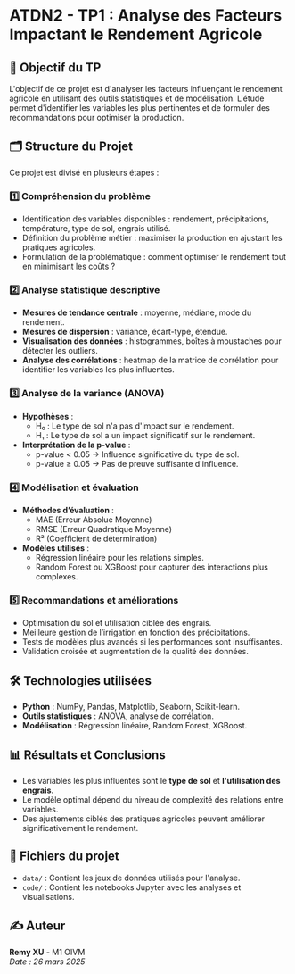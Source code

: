 # ATDN2 - TP1 : Analyse des Facteurs Impactant le Rendement Agricole

## 📌 Objectif du TP
L'objectif de ce projet est d'analyser les facteurs influençant le rendement agricole en utilisant des outils statistiques et de modélisation. L'étude permet d'identifier les variables les plus pertinentes et de formuler des recommandations pour optimiser la production.

## 🗂️ Structure du Projet
Ce projet est divisé en plusieurs étapes :

### 1️⃣ Compréhension du problème
- Identification des variables disponibles : rendement, précipitations, température, type de sol, engrais utilisé.
- Définition du problème métier : maximiser la production en ajustant les pratiques agricoles.
- Formulation de la problématique : comment optimiser le rendement tout en minimisant les coûts ?

### 2️⃣ Analyse statistique descriptive
- **Mesures de tendance centrale** : moyenne, médiane, mode du rendement.
- **Mesures de dispersion** : variance, écart-type, étendue.
- **Visualisation des données** : histogrammes, boîtes à moustaches pour détecter les outliers.
- **Analyse des corrélations** : heatmap de la matrice de corrélation pour identifier les variables les plus influentes.

### 3️⃣ Analyse de la variance (ANOVA)
- **Hypothèses** :
  - H₀ : Le type de sol n'a pas d'impact sur le rendement.
  - H₁ : Le type de sol a un impact significatif sur le rendement.
- **Interprétation de la p-value** :
  - p-value < 0.05 → Influence significative du type de sol.
  - p-value ≥ 0.05 → Pas de preuve suffisante d'influence.

### 4️⃣ Modélisation et évaluation
- **Méthodes d’évaluation** :
  - MAE (Erreur Absolue Moyenne)
  - RMSE (Erreur Quadratique Moyenne)
  - R² (Coefficient de détermination)
- **Modèles utilisés** :
  - Régression linéaire pour les relations simples.
  - Random Forest ou XGBoost pour capturer des interactions plus complexes.

### 5️⃣ Recommandations et améliorations
- Optimisation du sol et utilisation ciblée des engrais.
- Meilleure gestion de l’irrigation en fonction des précipitations.
- Tests de modèles plus avancés si les performances sont insuffisantes.
- Validation croisée et augmentation de la qualité des données.

## 🛠️ Technologies utilisées
- **Python** : NumPy, Pandas, Matplotlib, Seaborn, Scikit-learn.
- **Outils statistiques** : ANOVA, analyse de corrélation.
- **Modélisation** : Régression linéaire, Random Forest, XGBoost.

## 📊 Résultats et Conclusions
- Les variables les plus influentes sont le **type de sol** et **l'utilisation des engrais**.
- Le modèle optimal dépend du niveau de complexité des relations entre variables.
- Des ajustements ciblés des pratiques agricoles peuvent améliorer significativement le rendement.

## 📎 Fichiers du projet
- `data/` : Contient les jeux de données utilisés pour l'analyse.
- `code/` : Contient les notebooks Jupyter avec les analyses et visualisations.

## ✍️ Auteur
**Remy XU** - M1 OIVM  
*Date : 26 mars 2025*
